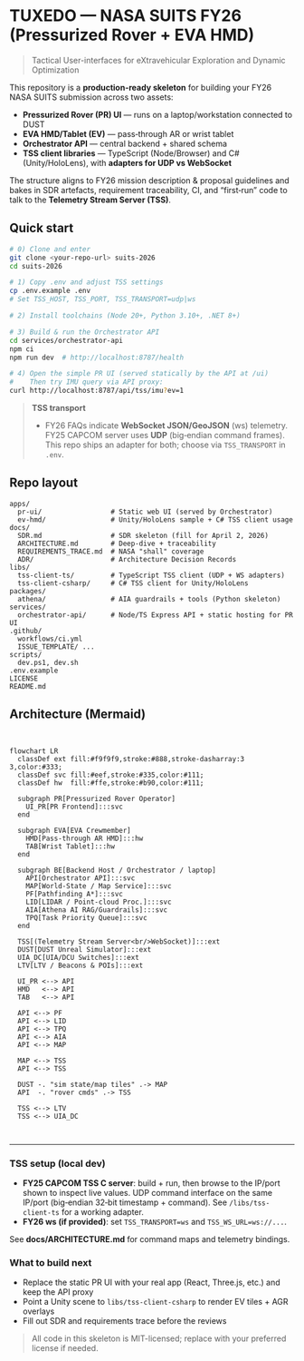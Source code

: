 # TUXEDO — NASA SUITS FY26 (Pressurized Rover + EVA HMD)

> Tactical User-interfaces for eXtravehicular Exploration and Dynamic Optimization

This repository is a **production-ready skeleton** for building your FY26 NASA SUITS submission across two assets:

- **Pressurized Rover (PR) UI** — runs on a laptop/workstation connected to DUST
- **EVA HMD/Tablet (EV)** — pass‑through AR or wrist tablet
- **Orchestrator API** — central backend + shared schema
- **TSS client libraries** — TypeScript (Node/Browser) and C# (Unity/HoloLens), with **adapters for UDP vs WebSocket**

The structure aligns to FY26 mission description & proposal guidelines and bakes in SDR artefacts, requirement traceability, CI, and “first‑run” code to talk to the **Telemetry Stream Server (TSS)**.


## Quick start

```bash
# 0) Clone and enter
git clone <your-repo-url> suits-2026
cd suits-2026

# 1) Copy .env and adjust TSS settings
cp .env.example .env
# Set TSS_HOST, TSS_PORT, TSS_TRANSPORT=udp|ws

# 2) Install toolchains (Node 20+, Python 3.10+, .NET 8+)

# 3) Build & run the Orchestrator API
cd services/orchestrator-api
npm ci
npm run dev  # http://localhost:8787/health

# 4) Open the simple PR UI (served statically by the API at /ui)
#    Then try IMU query via API proxy:
curl http://localhost:8787/api/tss/imu?ev=1
```

> **TSS transport**
> - FY26 FAQs indicate **WebSocket JSON/GeoJSON** (ws) telemetry. FY25 CAPCOM server uses **UDP** (big‑endian command frames). This repo ships an adapter for both; choose via `TSS_TRANSPORT` in `.env`.


## Repo layout

```
apps/
  pr-ui/                 # Static web UI (served by Orchestrator)
  ev-hmd/                # Unity/HoloLens sample + C# TSS client usage
docs/
  SDR.md                 # SDR skeleton (fill for April 2, 2026)
  ARCHITECTURE.md        # Deep-dive + traceability
  REQUIREMENTS_TRACE.md  # NASA "shall" coverage
  ADR/                   # Architecture Decision Records
libs/
  tss-client-ts/         # TypeScript TSS client (UDP + WS adapters)
  tss-client-csharp/     # C# TSS client for Unity/HoloLens
packages/
  athena/                # AIA guardrails + tools (Python skeleton)
services/
  orchestrator-api/      # Node/TS Express API + static hosting for PR UI
.github/
  workflows/ci.yml
  ISSUE_TEMPLATE/ ...
scripts/
  dev.ps1, dev.sh
.env.example
LICENSE
README.md
```


## Architecture (Mermaid)

```mermaid


flowchart LR
  classDef ext fill:#f9f9f9,stroke:#888,stroke-dasharray:3 3,color:#333;
  classDef svc fill:#eef,stroke:#335,color:#111;
  classDef hw  fill:#ffe,stroke:#b90,color:#111;

  subgraph PR[Pressurized Rover Operator]
    UI_PR[PR Frontend]:::svc
  end

  subgraph EVA[EVA Crewmember]
    HMD[Pass-through AR HMD]:::hw
    TAB[Wrist Tablet]:::hw
  end

  subgraph BE[Backend Host / Orchestrator / laptop]
    API[Orchestrator API]:::svc
    MAP[World-State / Map Service]:::svc
    PF[Pathfinding A*]:::svc
    LID[LIDAR / Point-cloud Proc.]:::svc
    AIA[Athena AI RAG/Guardrails]:::svc
    TPQ[Task Priority Queue]:::svc
  end

  TSS[(Telemetry Stream Server<br/>WebSocket)]:::ext
  DUST[DUST Unreal Simulator]:::ext
  UIA_DC[UIA/DCU Switches]:::ext
  LTV[LTV / Beacons & POIs]:::ext

  UI_PR <--> API
  HMD   <--> API
  TAB   <--> API

  API <--> PF
  API <--> LID
  API <--> TPQ
  API <--> AIA
  API <--> MAP

  MAP <--> TSS
  API <--> TSS

  DUST -. "sim state/map tiles" .-> MAP
  API  -. "rover cmds" .-> TSS

  TSS <--> LTV
  TSS <--> UIA_DC



```

---

### TSS setup (local dev)

- **FY25 CAPCOM TSS C server**: build + run, then browse to the IP/port shown to inspect live values. UDP command interface on the same IP/port (big‑endian 32‑bit timestamp + command). See `/libs/tss-client-ts` for a working adapter.  
- **FY26 ws (if provided)**: set `TSS_TRANSPORT=ws` and `TSS_WS_URL=ws://...`.

See **docs/ARCHITECTURE.md** for command maps and telemetry bindings.


### What to build next

- Replace the static PR UI with your real app (React, Three.js, etc.) and keep the API proxy
- Point a Unity scene to `libs/tss-client-csharp` to render EV tiles + AGR overlays
- Fill out SDR and requirements trace before the reviews

> All code in this skeleton is MIT-licensed; replace with your preferred license if needed.
